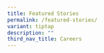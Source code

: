 ```yaml
---
title: Featured Stories
permalink: /featured-stories/
variant: tiptap
description: ""
third_nav_title: Careers
---
```

